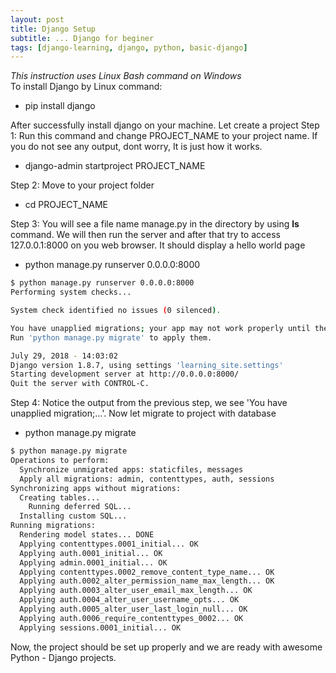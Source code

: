 ```yaml
---
layout: post
title: Django Setup
subtitle: ... Django for beginer
tags: [django-learning, django, python, basic-django]
---
```


_This instruction uses Linux Bash command on Windows_<br>
To install Django by Linux command:
* pip install django

After successfully install django on your machine. Let create a project
Step 1: Run this command and change PROJECT_NAME to your project name. If you do not see any output, dont worry, It is just how it works.
* django-admin startproject PROJECT_NAME

Step 2: Move to your project folder
* cd PROJECT_NAME

Step 3: You will see a file name manage.py in the directory by using **ls** command. We will then run the server and after that try to access 127.0.0.1:8000 on you web browser. It should display a hello world page
* python manage.py runserver 0.0.0.0:8000
```bash
$ python manage.py runserver 0.0.0.0:8000
Performing system checks...

System check identified no issues (0 silenced).

You have unapplied migrations; your app may not work properly until they are applied.
Run 'python manage.py migrate' to apply them.

July 29, 2018 - 14:03:02
Django version 1.8.7, using settings 'learning_site.settings'
Starting development server at http://0.0.0.0:8000/
Quit the server with CONTROL-C.

```
Step 4: Notice the output from the previous step, we see 'You have unapplied migration;...'. Now let migrate to project with database
* python manage.py migrate
```bash
$ python manage.py migrate
Operations to perform:
  Synchronize unmigrated apps: staticfiles, messages
  Apply all migrations: admin, contenttypes, auth, sessions
Synchronizing apps without migrations:
  Creating tables...
    Running deferred SQL...
  Installing custom SQL...
Running migrations:
  Rendering model states... DONE
  Applying contenttypes.0001_initial... OK
  Applying auth.0001_initial... OK
  Applying admin.0001_initial... OK
  Applying contenttypes.0002_remove_content_type_name... OK
  Applying auth.0002_alter_permission_name_max_length... OK
  Applying auth.0003_alter_user_email_max_length... OK
  Applying auth.0004_alter_user_username_opts... OK
  Applying auth.0005_alter_user_last_login_null... OK
  Applying auth.0006_require_contenttypes_0002... OK
  Applying sessions.0001_initial... OK
```
Now, the project should be set up properly and we are ready with awesome Python - Django projects.